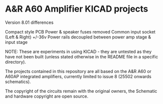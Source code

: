 # A&R A60 Amplifier KICAD projects

Version 8.01 differences

Compact style PCB
Power & speaker fuses removed
Common input socket (Left & Right)
+/-36v Power rails decoupled between power amp stage & input stage


NOTE: These are experiments in using KICAD - they are untested as they have not been built
(unless stated otherwise in the README file in a specific directory).

The projects contained in this repository are all based on the A&R A60 or A60AP integrated
amplifiers, currently limited to issue 8 (25502 onwards schematics).

The copyright of the circuits remain with the original owners, the Schematic and hardware
copyright are open source. 
